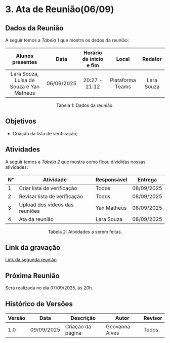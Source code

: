 # 3. Ata de Reunião(06/09)

## Dados da Reunião

A seguir temos a <i>Tabela 1</i> que mostra os dados da reunião:

|                                     Alunos presentes                                     |    Data    | Horário de inicio e fim |      Local       | Redator |
| :--------------------------------------------------------------------------------------: | :--------: | :---------------------: | :--------------: | :--------------: |
| Lara Souza, Luísa de Souza e Yan Matheus | 06/09/2025 |      20:27 - 21:12      | Plataforma Teams | Lara Souza |
<figcaption align="center">Tabela 1: Dados da reunião.</figcaption>

## Objetivos

- Criação da lista de verificação;


## Atividades

A seguir temos a <i>Tabela 2</i> que mostra como ficou divididas nossas atividades:

| N°| Atividade | Responsável | Entrega |
| ---- | ---- | ---- | ---- | 
| 1 | Criar lista de verificação | Todos | 08/09/2025 |
| 2 | Revisar lista de verificação | Todos | 08/09/2025 |
| 3| Upload dos vídeos das reuniões | Yan Matheus| 08/09/2025|
| 4| Ata da reunião | Lara Souza | 08/09/2025|
<figcaption align="center">Tabela 2: Atividades a serem feitas.</figcaption>

## Link da gravação

[Link da segunda reunião]()

## Próxima Reunião

Será realizada no dia 07/09/2025, às 20h.

## Histórico de Versões

| Versão | Data       | Descrição                   | Autor             | Revisor         |
|--------|------------|-----------------------------|-------------------|-----------------|
| 1.0    | 09/09/2025 | Criação da página           |  Geovanna Alves   |    Todos        |